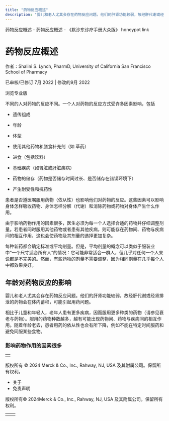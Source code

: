 ```yaml
---
title: "药物反应概述"
description: "婴儿和老人尤其会存在药物反应问题。他们的肝肾功能较弱，故经肝代谢或经肾排泄的药物会在体内蓄积，可能引起用药问题。"
---
```


﻿药物反应概述 \- 药物反应概述 \- 《默沙东诊疗手册大众版》 honeypot link

# 药物反应概述

作者：Shalini S. Lynch, PharmD, University of California San Francisco School of Pharmacy

已审核/已修订 7月 2022 \| 修改的9月 2022

浏览专业版

不同的人对药物的反应不同。一个人对药物的反应方式受许多因素影响，包括

- 遗传组成

- 年龄

- 体型

- 使用其他药物和膳食补充剂（如 草药）

- 进食（包括饮料）

- 基础疾病（如肾脏或肝脏疾病）

- 药物的储存（药物是否储存时间过长、是否储存在错误环境下）

- 产生耐受性和抗药性


患者是否遵医嘱服用药物（依从性）也影响他们对药物的反应。这些因素可以影响身体怎样吸收药物、身体怎样分解（代谢）和消除药物或药物对身体产生什么作用。

由于影响药物作用的因素很多，医生必须为每一个人选择合适的药物并仔细调整剂量。若患者同时服用其他药物或者患有其他疾病，则可能存在药物间、药物与疾病间的相互作用，这也会使药物及其剂量的选择更加复杂。

每种新药都会确定标准或平均剂量。但是，平均剂量的概念可以类似于服装业中“一个尺寸适合所有人”的情况：它可能非常适合一群人，但几乎对任何一个人来说都是不完美的。然而，有些药物的剂量不需要调整，因为相同剂量在几乎每个人中都效果良好。

## 年龄对药物反应的影响

婴儿和老人尤其会存在药物反应问题。他们的肝肾功能较弱，故经肝代谢或经肾排泄的药物会在体内蓄积，可能引起用药问题。

相比于儿童和年轻人，老年人患有更多疾病，因而服用更多种类的药物（请参见衰老与药物）。服用的药物种数越多，越有可能出现药物间、药物与疾病间的相互作用。随着年龄老去，患者用药的依从性也会有所下降，例如不能在特定时间服药和避免同服某些食物。

### 影响药物作用的因素很多

|     |
| --- |
|  |



版权所有 © 2024
Merck & Co., Inc., Rahway, NJ, USA 及其附属公司。保留所有权利。

- 关于
- 免责声明

版权所有© 2024Merck & Co., Inc., Rahway, NJ, USA 及其附属公司。保留所有权利。

|     |     |
| --- | --- |
|  |  |